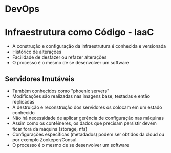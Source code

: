 # DevOps

# Infraestrutura como Código - IaaC

- A construção e configuração da infraestrutura é conhecida e versionada
- Histórico de alterações
- Facilidade de desfazer ou refazer alterações
- O processo é o mesmo de se desenvolver um software

## Servidores Imutáveis

- Também conhecidos como "phoenix servers"
- Modificações são realizadas nas imagens base, testadas e então replicadas
- A destruição e reconstrução dos servidores os colocam em um estado conhecido
- Não há necessidade de aplicar gerência de configuração nas máquinas
- Assim como os contêineres, os dados que precisam persistir devem ficar fora da máquina (storage, nfs)
- Configurações específicas (metadados) podem ser obtidos da cloud ou por exemplo Zookeper/Consul.
- O processo é o mesmo de se desenvolver um software
